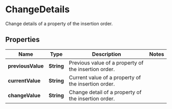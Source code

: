 

# ChangeDetails

Change details of a property of the insertion order.

## Properties

| Name | Type | Description | Notes |
|------------ | ------------- | ------------- | -------------|
|**previousValue** | **String** | Previous value of a property of the insertion order. |  |
|**currentValue** | **String** | Current value of a property of the insertion order. |  |
|**changeValue** | **String** | Change detail of a property of the insertion order. |  |



